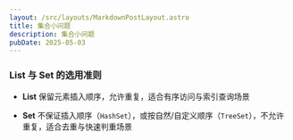 ```yaml
---
layout: /src/layouts/MarkdownPostLayout.astro
title: 集合小问题
description: 集合小问题
pubDate: 2025-05-03
---
```

### List 与 Set 的选用准则

- **List** 保留元素插入顺序，允许重复，适合有序访问与索引查询场景 
    
- **Set** 不保证插入顺序（`HashSet`），或按自然/自定义顺序（`TreeSet`），不允许重复，适合去重与快速判重场景